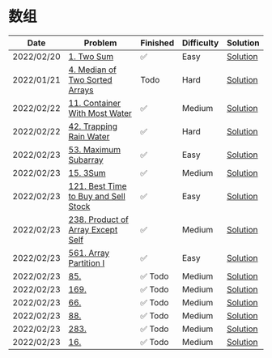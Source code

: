 # 数组
| Date       | Problem                                                                                                | Finished | Difficulty | Solution                                            |
|------------|--------------------------------------------------------------------------------------------------------|----------|------------|-----------------------------------------------------|
| 2022/02/20 | [1. Two Sum](https://leetcode.com/problems/two-sum/)                                                   | ✅        | Easy       | [Solution](./src/array/TwoSum.java)                 |
| 2022/01/21 | [4. Median of Two Sorted Arrays](https://leetcode.com/problems/median-of-two-sorted-arrays/)           | Todo     | Hard       | [Solution](./src/array/FindMedianSortedArrays.java) |
| 2022/02/22 | [11. Container With Most Water](https://leetcode.com/problems/container-with-most-water/)              | ✅        | Medium     | [Solution](./src/array/MaxArea.java)                |
| 2022/02/22 | [42. Trapping Rain Water](https://leetcode.com/problems/trapping-rain-water/)                          | ✅        | Hard       | [Solution](./src/array/Trap.java)                   |
| 2022/02/23 | [53. Maximum Subarray](https://leetcode.com/problems/maximum-subarray/)                                | ✅        | Easy       | [Solution](./src/array/MaxSubArray.java)            |
| 2022/02/23 | [15. 3Sum](https://leetcode.com/problems/3sum/)                                                        | ✅        | Medium     | [Solution](./src/array/ThreeSum.java)               |
| 2022/02/23 | [121. Best Time to Buy and Sell Stock](https://leetcode.com/problems/best-time-to-buy-and-sell-stock/) | ✅        | Easy       | [Solution](./src/array/MaxProfit.java)              |
| 2022/02/23 | [238. Product of Array Except Self](https://leetcode.com/problems/product-of-array-except-self/)       | ✅        | Medium     | [Solution](./src/array/ProductExceptSelf.java)      |
| 2022/02/23 | [561. Array Partition I](https://leetcode.com/problems/array-partition-i/)                             | ✅        | Easy       | [Solution](./src/array/ArrayPairSum.java)           |
| 2022/02/23 | [85.](https://leetcode.com/problems/longest-palindromic-substring/)                                    | ✅ Todo   | Medium     | [Solution](./src/array/LongestPalindrome.java)      |
| 2022/02/23 | [169.](https://leetcode.com/problems/longest-palindromic-substring/)                                   | ✅ Todo   | Medium     | [Solution](./src/array/LongestPalindrome.java)      |
| 2022/02/23 | [66.](https://leetcode.com/problems/longest-palindromic-substring/)                                    | ✅ Todo   | Medium     | [Solution](./src/array/LongestPalindrome.java)      |
| 2022/02/23 | [88.](https://leetcode.com/problems/longest-palindromic-substring/)                                    | ✅ Todo   | Medium     | [Solution](./src/array/LongestPalindrome.java)      |
| 2022/02/23 | [283.](https://leetcode.com/problems/longest-palindromic-substring/)                                   | ✅ Todo   | Medium     | [Solution](./src/array/LongestPalindrome.java)      |
| 2022/02/23 | [16.](https://leetcode.com/problems/longest-palindromic-substring/)                                    | ✅ Todo   | Medium     | [Solution](./src/array/LongestPalindrome.java)      |
